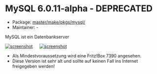 # MySQL 6.0.11-alpha - DEPRECATED
 - Package: [master/make/pkgs/mysql/](https://github.com/Freetz-NG/freetz-ng/tree/master/make/pkgs/mysql/)
 - Maintainer: -

MySQL ist ein Datenbankserver

[![screenshot](../screenshots/000-PKG_mysql_md.png)](../screenshots/000-PKG_mysql.png)
&emsp;
[![screenshot](../screenshots/000-PKG_mysql_status_md.png)](../screenshots/000-PKG_mysql_status.png)

 - Als Mindestvoraussetzung wird eine Fritz!Box 7390 angesehen.
 - Diese Version ist sehr alt und sollte auf keinen Fall ins Internet freigegeben werden!

